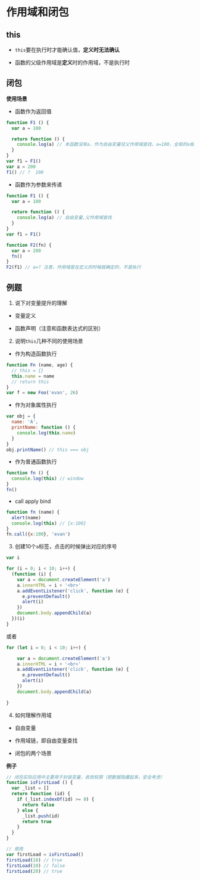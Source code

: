 # 作用域和闭包

## this

- `this`要在执行时才能确认值，**定义时无法确认**

- 函数的父级作用域是**定义**时的作用域，不是执行时

 ## 闭包

**使用场景**

- 函数作为返回值

```js
function F1 () {
  var a = 100

  return function () {
    console.log(a) // 本函数没有a，作为自由变量往父作用域查找，a=100，全局的a根本就不是一回事
  }
}
var f1 = F1()
var a = 200
f1() // ?  100 
```

- 函数作为参数来传递

```js
function F1 () {
  var a = 100

  return function () {
    console.log(a) // 自由变量,父作用域查找
  }
}
var f1 = F1()

function F2(fn) {
  var a = 200
  fn()
}
F2(f1) // a=? 注意，作用域是在定义的时候就确定的，不是执行 
```

## 例题

1. 说下对变量提升的理解

- 变量定义

- 函数声明（注意和函数表达式的区别）

2. 说明`this`几种不同的使用场景

- 作为构造函数执行

```js
function Fn (name, age) {
  // this = {}
  this.name = name
  // return this
}
var f = new Foo('evan', 26)
```

- 作为对象属性执行

```js
var obj = {
  name: 'A',
  printName: function () {
    console.log(this.name)
  }
}
obj.printName() // this === obj
```

- 作为普通函数执行

```js
function fn () {
  console.log(this) // window
}
fn()
```

- call apply bind

```js
function fn (name) {
  alert(name)
  console.log(this) // {x:100}
}
fn.call({x:100}, 'evan')
```

3. 创建10个`a`标签，点击的时候弹出对应的序号

```js
var i

for (i = 0; i < 10; i++) {
  (function (i) {
    var a = document.createElement('a')
    a.innerHTML = i + '<br>'
    a.addEventListener('click', function (e) {
      e.preventDefault()
      alert(i)
    })
    document.body.appendChild(a)
  })(i)
}
```

或者

```js
for (let i = 0; i < 10; i++) {

    var a = document.createElement('a')
    a.innerHTML = i + '<br>'
    a.addEventListener('click', function (e) {
      e.preventDefault()
      alert(i)
    })
    document.body.appendChild(a)
  
}
```

4. 如何理解作用域

- 自由变量

- 作用域链，即自由变量查找

- 闭包的两个场景

**例子**

```js
// 闭包实际应用中主要用于封装变量，收敛权限（把数据隐藏起来，安全考虑）
function isFirstLoad () {
  var _list = []
  return function (id) {
    if (_list.indexOf(id) >= 0) {
      return false
    } else {
      _list.push(id)
      return true
    }
  }
}

// 使用
var firstLoad = isFirstLoad()
firstLoad(10) // true
firstLoad(10) // false
firstLoad(20) // true
```